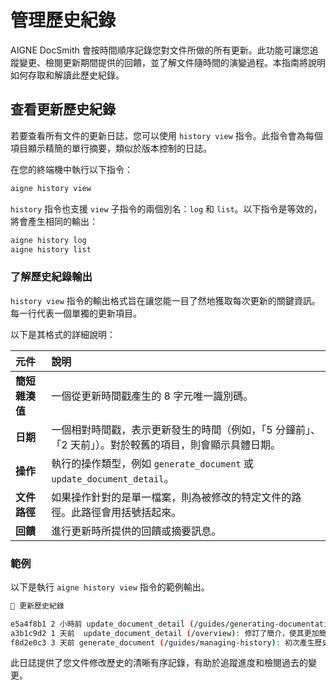 # 管理歷史紀錄

AIGNE DocSmith 會按時間順序記錄您對文件所做的所有更新。此功能可讓您追蹤變更、檢閱更新期間提供的回饋，並了解文件隨時間的演變過程。本指南將說明如何存取和解讀此歷史紀錄。

## 查看更新歷史紀錄

若要查看所有文件的更新日誌，您可以使用 `history view` 指令。此指令會為每個項目顯示精簡的單行摘要，類似於版本控制的日誌。

在您的終端機中執行以下指令：

```bash 查看歷史紀錄 icon=material-symbols:history
aigne history view
```

`history` 指令也支援 `view` 子指令的兩個別名：`log` 和 `list`。以下指令是等效的，將會產生相同的輸出：

```bash
aigne history log
aigne history list
```

### 了解歷史紀錄輸出

`history view` 指令的輸出格式旨在讓您能一目了然地獲取每次更新的關鍵資訊。每一行代表一個單獨的更新項目。

以下是其格式的詳細說明：

| 元件 | 說明 |
| :--- | :--- |
| **簡短雜湊值** | 一個從更新時間戳產生的 8 字元唯一識別碼。 |
| **日期** | 一個相對時間戳，表示更新發生的時間（例如，「5 分鐘前」、「2 天前」）。對於較舊的項目，則會顯示具體日期。 |
| **操作** | 執行的操作類型，例如 `generate_document` 或 `update_document_detail`。 |
| **文件路徑** | 如果操作針對的是單一檔案，則為被修改的特定文件的路徑。此路徑會用括號括起來。 |
| **回饋** | 進行更新時所提供的回饋或摘要訊息。 |

### 範例

以下是執行 `aigne history view` 指令的範例輸出。

```bash
📜 更新歷史紀錄

e5a4f8b1 2 小時前 update_document_detail (/guides/generating-documentation): 新增了關於進階設定選項的新章節。
a3b1c9d2 1 天前  update_document_detail (/overview): 修訂了簡介，使其更加簡潔。
f8d2e0c3 3 天前 generate_document (/guides/managing-history): 初次產生歷史紀錄管理指南。
```

此日誌提供了您文件修改歷史的清晰有序記錄，有助於追蹤進度和檢閱過去的變更。